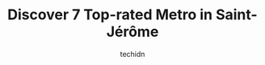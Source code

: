 ---
layout: ampstory
image: https://i0.wp.com/www.auto.or.id/wp-content/uploads/2023/06/saint-georges-lafontaine-0-saint-jc3a9rc3b4me-1686327663.jpeg?resize=640,853
author: techidn
featured: false
description: Saint-Jérôme, Quebec, Canada is a haven for Metro enthusiasts, boasting an impressive array of 7 top-notch establishments. Whether youre a seasoned connoisseur or simply curious to explor
title: Discover 7 Top-rated Metro in Saint-Jérôme
cover:
   title: Discover 7 Top-rated Metro in Saint-Jérôme
   subtitle: AUTO.OR.ID
   background: https://www.auto.or.id/wp-content/uploads/2023/06/saint-georges-lafontaine-0-saint-jc3a9rc3b4me-1686327663.jpeg

pages: 
 - layout: thirds
   top: <h1>#1 Metro Plus Thibeault St-Antoine</h1>
   bottom: "<p>Most of the time its a great grocery store. Ive been going there weekly for years. Excellent variety, the staff is excellent the prices are ok.Im still giving it only </p>"
   background: https://www.auto.or.id/wp-content/uploads/2023/06/saint-georges-lafontaine-1-saint-jc3a9rc3b4me-1686327664.jpeg
   backgroundblur: true
 - layout: thirds
   top: <h1>#2 Metro Plus Thibeault Ste-Sophie</h1>
   bottom: "<p>2380 Boulevard Ste Sophie, Sainte-Sophie, QC J5J 2P5, Canada</p>"
   background: https://www.auto.or.id/wp-content/uploads/2023/06/saint-georges-lafontaine-2-saint-jc3a9rc3b4me-1686327665.jpeg
   cta:
      link: https://www.auto.or.id/discover-7-top-rated-metro-in-saint-jerome/
      text: Discover 7 Top-rated Metro in Saint-Jérôme
 - layout: thirds
   top: <h1>#3 Metro Plus Thibeault Prévost</h1>
   bottom: "<p>2989 Bd du Curé Labelle, Prévost, QC J0R 1T0, Canada</p>"
   background: https://images.unsplash.com/photo-1630381796593-6b72c570dc43?ixlib=rb-4.0.3&ixid=MnwxMjA3fDB8MHxwaG90by1wYWdlfHx8fGVufDB8fHx8&auto=format&fit=crop&w=640&h=853&q=80
   cta:
      link: https://www.auto.or.id/discover-7-top-rated-metro-in-saint-jerome/
      text: Discover 7 Top-rated Metro in Saint-Jérôme
 - layout: thirds
   top: <h1>#4 Les marchés Tradition Bellefeuille Ltée</h1>
   bottom: "<p>1004 Bd de la Salette, Saint-Jérôme, QC J5L 2J5, Canada</p>"
   background: https://images.unsplash.com/photo-1594420307817-3b626ca9578a?ixlib=rb-4.0.3&ixid=MnwxMjA3fDB8MHxwaG90by1wYWdlfHx8fGVufDB8fHx8&auto=format&fit=crop&w=640&h=853&q=80
   cta:
      link: https://www.auto.or.id/discover-7-top-rated-metro-in-saint-jerome/
      text: Discover 7 Top-rated Metro in Saint-Jérôme
 - layout: thirds
   top: <h1>#5 Saint-Jérôme (EXO)</h1>
   bottom: "<p>280 Rue Latour, Saint-Jérôme, QC J7Z 5H6, Canada</p>"
   background: https://images.unsplash.com/photo-1494976351278-20cf4a33d65b?ixlib=rb-4.0.3&ixid=MnwxMjA3fDB8MHxwaG90by1wYWdlfHx8fGVufDB8fHx8&auto=format&fit=crop&w=640&h=853&q=80
   cta:
      link: https://www.auto.or.id/discover-7-top-rated-metro-in-saint-jerome/
      text: Discover 7 Top-rated Metro in Saint-Jérôme
 - layout: thirds
   top: <h1>#6 Intermodal Station Saint-Jérôme</h1>
   bottom: "<p>280 Rue Latour, Saint-Jérôme, QC J7Z 2G7, Canada</p>"
   background: https://images.unsplash.com/photo-1614687153862-b0e115ebcef1?ixlib=rb-4.0.3&ixid=MnwxMjA3fDB8MHxwaG90by1wYWdlfHx8fGVufDB8fHx8&auto=format&fit=crop&w=640&h=853&q=80
   cta:
      link: https://www.auto.or.id/discover-7-top-rated-metro-in-saint-jerome/
      text: Discover 7 Top-rated Metro in Saint-Jérôme
 - layout: thirds
   top: <h1>#7 Saint-Georges / Lafontaine</h1>
   bottom: "<p>Saint-Jérôme, QC J7Y 1N4, Canada</p>"
   background: https://images.unsplash.com/photo-1617498115500-a71a00d2f6c3?ixlib=rb-4.0.3&ixid=MnwxMjA3fDB8MHxwaG90by1wYWdlfHx8fGVufDB8fHx8&auto=format&fit=crop&w=640&h=853&q=80
   cta:
      link: https://www.auto.or.id/discover-7-top-rated-metro-in-saint-jerome/
      text: Discover 7 Top-rated Metro in Saint-Jérôme
 - layout: thirds
   middle: Continue reading...
   background: https://images.unsplash.com/photo-1594502225401-a9eab8b405dd?ixlib=rb-4.0.3&ixid=MnwxMjA3fDB8MHxwaG90by1wYWdlfHx8fGVufDB8fHx8&auto=format&fit=crop&w=640&h=853&q=80
   cta:
      link: https://www.auto.or.id/discover-7-top-rated-metro-in-saint-jerome/
      text: Discover 7 Top-rated Metro in Saint-Jérôme

---